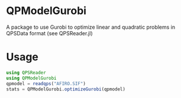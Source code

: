 # QPModelGurobi

A package to use Gurobi to optimize linear and quadratic problems in QPSData
format (see QPSReader.jl)

# Usage

```julia
using QPSReader
using QPModelGurobi
qpmodel = readqps("AFIRO.SIF")
stats = QPModelGurobi.optimizeGurobi(qpmodel)
```
